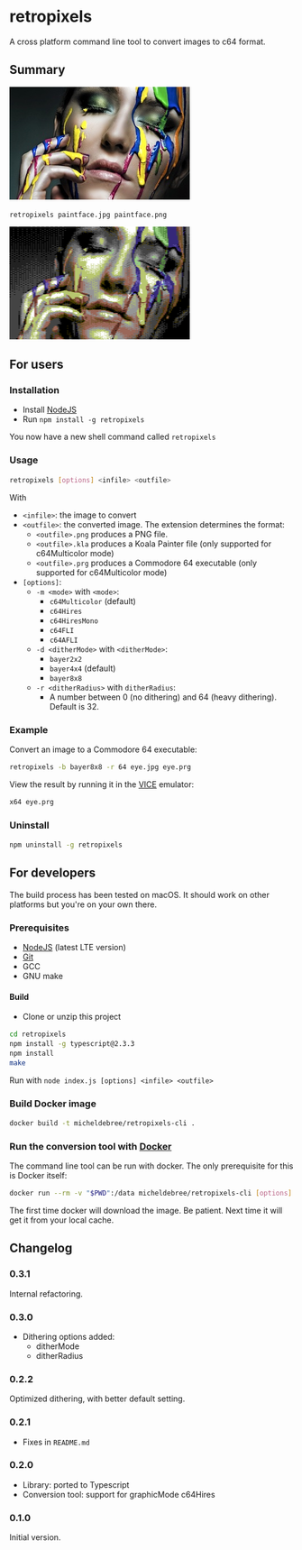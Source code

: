 # retropixels

A cross platform command line tool to convert images to c64 format.

## Summary

![Input](paintface.jpg)

``retropixels paintface.jpg paintface.png``

![Output](paintface.png)

## For users

### Installation

- Install [NodeJS](https://nodejs.org)
- Run ``npm install -g retropixels``

You now have a new shell command called ``retropixels``

### Usage

```bash
retropixels [options] <infile> <outfile>
```

With

- ``<infile>``: the image to convert
- ``<outfile>``: the converted image. The extension determines the format:
    - ``<outfile>.png`` produces a PNG file.
    - ``<outfile>.kla`` produces a Koala Painter file (only supported for c64Multicolor mode)
    - ``<outfile>.prg`` produces a Commodore 64 executable (only supported for c64Multicolor mode)
- ``[options]``:
  - ``-m <mode>`` with ``<mode>``:
    - ``c64Multicolor`` (default)
    - ``c64Hires``
    - ``c64HiresMono``
    - ``c64FLI``
    - ``c64AFLI``
  - ``-d <ditherMode>`` with ``<ditherMode>``:
      - ``bayer2x2``
      - ``bayer4x4`` (default)
      - ``bayer8x8``
  - ``-r <ditherRadius>`` with ``ditherRadius``:
      - A number between 0 (no dithering) and 64 (heavy dithering). Default is 32.

### Example

Convert an image to a Commodore 64 executable:

```bash
retropixels -b bayer8x8 -r 64 eye.jpg eye.prg
```

View the result by running it in the
[VICE](http://vice-emu.sourceforge.net) emulator:

```bash
x64 eye.prg
```

### Uninstall

```bash
npm uninstall -g retropixels
```

## For developers

The build process has been tested on macOS. It should work on other platforms but you're on your own there.

### Prerequisites

- [NodeJS](https://nodejs.org) (latest LTE version)
- [Git](https://git-scm.com)
- GCC
- GNU make

#### Build

- Clone or unzip this project

```bash
cd retropixels
npm install -g typescript@2.3.3
npm install
make
```

Run with ``node index.js [options] <infile> <outfile>``

### Build Docker image

```bash
docker build -t micheldebree/retropixels-cli .
```

### Run the conversion tool with [Docker](https://www.docker.com)

The command line tool can be run with docker.
The only prerequisite for this is Docker itself:

```bash
docker run --rm -v "$PWD":/data micheldebree/retropixels-cli [options] <infile> <outfile>
```

The first time docker will download the image.
Be patient. Next time it will get it from your local cache.

## Changelog

### 0.3.1

Internal refactoring.

### 0.3.0

- Dithering options added:
  - ditherMode
  - ditherRadius

### 0.2.2

Optimized dithering, with better default setting.

### 0.2.1

- Fixes in ``README.md``

### 0.2.0

- Library: ported to Typescript
- Conversion tool: support for graphicMode c64Hires

### 0.1.0

Initial version.
